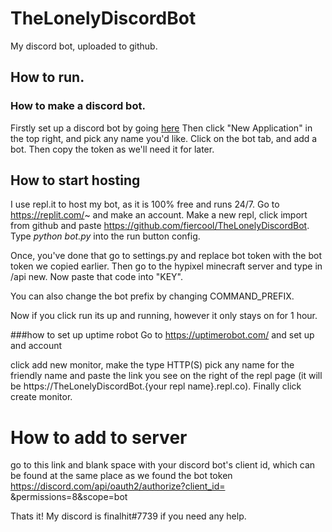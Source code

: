 # TheLonelyDiscordBot
My discord bot, uploaded to github. 

## How to run. 
### How to make a discord bot. 
Firstly set up a discord bot by going [here](https://discord.com/developers/applications)
Then click "New Application" in the top right, and pick any name you'd like. 
Click on the bot tab, and add a bot. 
Then copy the token as we'll need it for later.

## How to start hosting
I use repl.it to host my bot, as it is 100% free and runs 24/7. Go to https://replit.com/~ and make an account. Make a new repl, click import from github and paste https://github.com/fiercool/TheLonelyDiscordBot. Type *python bot.py* into the run button config. 

Once, you've done that go to settings.py and replace bot token with the bot token we copied earlier. Then go to the hypixel minecraft server and type in /api new. Now paste that code into "KEY". 

You can also change the bot prefix by changing COMMAND_PREFIX. 

Now if you click run its up and running, however it only stays on for 1 hour. 

###how to set up uptime robot
Go to https://uptimerobot.com/ and set up and account

click add new monitor, make the type HTTP(S) pick any name for the friendly name and paste the link you see on the right of the repl page (it will be https://TheLonelyDiscordBot.{your repl name}.repl.co). Finally click create monitor.

# How to add to server
go to this link and blank space with your discord bot's client id, which can be found at the same place as we found the bot token
https://discord.com/api/oauth2/authorize?client_id= &permissions=8&scope=bot

Thats it! My discord is finalhit#7739 if you need any help.
